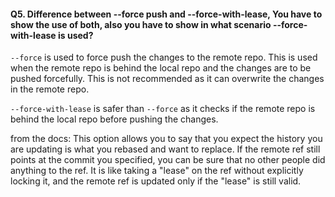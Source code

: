 #### Q5. Difference between --force push and --force-with-lease, You have to show the use of both, also you have to show in what scenario --force-with-lease is used?

`--force` is used to force push the changes to the remote repo. This is used when the remote repo is behind the local repo and the changes are to be pushed forcefully. This is not recommended as it can overwrite the changes in the remote repo.

`--force-with-lease` is safer than `--force` as it checks if the remote repo is behind the local repo before pushing the changes.

from the docs:
This option allows you to say that you expect the history you are updating is what you rebased and want to replace. If the remote ref still points at the commit you specified, you can be sure that no other people did anything to the ref. It is like taking a "lease" on the ref without explicitly locking it, and the remote ref is updated only if the "lease" is still valid.
